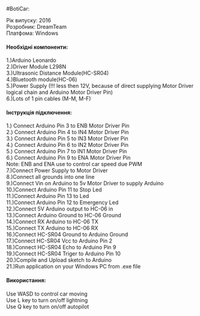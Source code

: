 #BotiCar:

Рік випуску: 2016<br/>
Розробник: DreamTeam<br/>
Платфома: Windows<br/>

<h4>Необхідні компоненти:</h4>
1.)Arduino Leonardo<br/>
2.)Driver Module L298N<br/>
3.)Ultrasonic Distance Module(HC-SR04)<br/>
4.)Bluetooth module(HC-06)<br/>
5.)Power Supply (!!! less then 12V, because of direct supplying Motor Driver logical chain and Arduino Motor Driver Pin)<br/>
6.)Lots of 1 pin cables (M-M, M-F)<br/>

<h4>Інструкція підключення:</h4>
1.) Connect Arduino Pin 3 to ENB Motor Driver Pin<br/>
2.) Connect Arduino Pin 4 to IN4 Motor Driver Pin<br/>
3.) Connect Arduino Pin 5 to IN3 Motor Driver Pin<br/>
4.) Connect Arduino Pin 6 to IN2 Motor Driver Pin<br/>
5.) Connect Arduino Pin 7 to IN1 Motor Driver Pin<br/>
6.) Connect Arduino Pin 9 to ENA Motor Driver Pin<br/>
Note: ENB and ENA use to control car speed due PWM<br/>
7.)Connect Power Supply to Motor Driver<br/>
8.)Connect all grounds into one line<br/>
9.)Connect Vin on Arduino to 5v Motor Driver to supply Arduino<br/>
10.)Connect Arduino Pin 11 to Stop Led <br/>
11.)Connect Arduino Pin 13 to Led <br/>
11.)Connect Arduino Pin 12 to Emergency Led <br/>
12.)Connect 5V Arduino output to HC-06 in<br/>
13.)Connect Arduino Ground to HC-06 Ground<br/>
14.)Connect RX Arduino to HC-06 TX<br/>
15.)Connect TX Arduino to HC-06 RX<br/>
16.)Connect HC-SR04 Ground to Arduino Ground<br/>
17.)Connect HC-SR04 Vcc to Arduino Pin 2<br/>
18.)Connect HC-SR04 Echo to Arduino Pin 9<br/>
19.)Connect HC-SR04 Triger to Arduino Pin 10<br/>
20.)Compile and Upload sketch to Arduino<br/>
21.)Run application on your Windows PC from .exe file<br/>
<h4>Використання:</h4>
Use WASD to control car moving<br/>
Use L key to turn on/off lightning<br/>
Use Q key to turn on/off autopilot<br/>  
